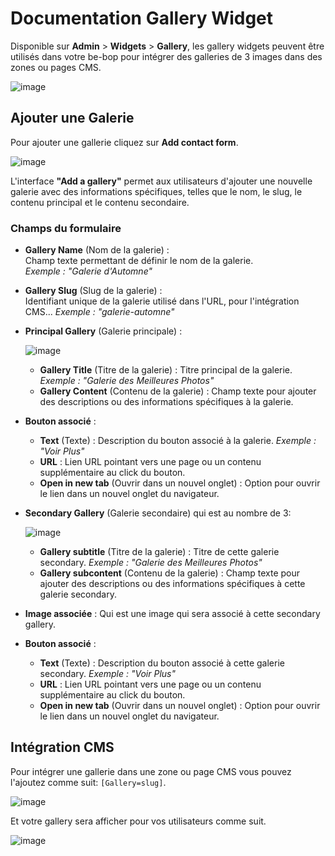 # Documentation Gallery Widget

Disponible sur **Admin** > **Widgets** > **Gallery**, les gallery widgets peuvent être utilisés dans votre be-bop pour intégrer des galleries de 3 images dans des zones ou pages CMS.

![image](https://github.com/user-attachments/assets/77697e24-f90c-4e6e-828a-235b99da1d34)

## Ajouter une Galerie

Pour ajouter une gallerie cliquez sur **Add contact form**.

![image](https://github.com/user-attachments/assets/9730f949-57a2-4508-aff9-edc3edcfa84c)

L'interface **"Add a gallery"** permet aux utilisateurs d'ajouter une nouvelle galerie avec des informations spécifiques, telles que le nom, le slug, le contenu principal et le contenu secondaire.

### Champs du formulaire

- **Gallery Name** (Nom de la galerie) :  
  Champ texte permettant de définir le nom de la galerie.  
  _Exemple : "Galerie d'Automne"_

- **Gallery Slug** (Slug de la galerie) :  
  Identifiant unique de la galerie utilisé dans l'URL, pour l'intégration CMS...
  _Exemple : "galerie-automne"_

- **Principal Gallery** (Galerie principale) :

  ![image](https://github.com/user-attachments/assets/6c5e6376-7150-44b0-9c8b-dbf9cde280eb)

  - **Gallery Title** (Titre de la galerie) : Titre principal de la galerie.
    _Exemple : "Galerie des Meilleures Photos"_
  - **Gallery Content** (Contenu de la galerie) : Champ texte pour ajouter des descriptions ou des informations spécifiques à la galerie.

- **Bouton associé** :

  - **Text** (Texte) : Description du bouton associé à la galerie.
    _Exemple : "Voir Plus"_
  - **URL** : Lien URL pointant vers une page ou un contenu supplémentaire au click du bouton.
  - **Open in new tab** (Ouvrir dans un nouvel onglet) : Option pour ouvrir le lien dans un nouvel onglet du navigateur.

- **Secondary Gallery** (Galerie secondaire) qui est au nombre de 3:

  ![image](https://github.com/user-attachments/assets/282ee84b-fbc3-4c75-b443-0e1fcd4afe7e)

  - **Gallery subtitle** (Titre de la galerie) : Titre de cette galerie secondary.
    _Exemple : "Galerie des Meilleures Photos"_
  - **Gallery subcontent** (Contenu de la galerie) : Champ texte pour ajouter des descriptions ou des informations spécifiques à cette galerie secondary.

- **Image associée** : Qui est une image qui sera associé à cette secondary gallery.

- **Bouton associé** :

  - **Text** (Texte) : Description du bouton associé à cette galerie secondary.
    _Exemple : "Voir Plus"_
  - **URL** : Lien URL pointant vers une page ou un contenu supplémentaire au click du bouton.
  - **Open in new tab** (Ouvrir dans un nouvel onglet) : Option pour ouvrir le lien dans un nouvel onglet du navigateur.

## Intégration CMS

Pour intégrer une gallerie dans une zone ou page CMS vous pouvez l'ajoutez comme suit: `[Gallery=slug]`.

![image](https://github.com/user-attachments/assets/1ed5fa0c-05a5-4fc9-adad-cc84c871822c)

Et votre gallery sera afficher pour vos utilisateurs comme suit.

![image](https://github.com/user-attachments/assets/41161c2d-fd55-48b7-a78b-73e147eb48e6)
